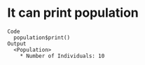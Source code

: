 # It can print population

    Code
      population$print()
    Output
      <Population>
        * Number of Individuals: 10

